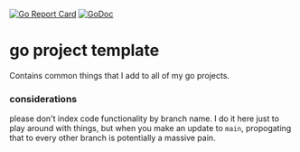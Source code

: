 [![Go Report Card](https://goreportcard.com/badge/github.com/cameronbrill/go-project-template)](https://goreportcard.com/report/github.com/cameronbrill/go-project-template)
[![GoDoc](https://godoc.org/github.com/cameronbrill/go-project-template?status.svg)](https://godoc.org/github.com/cameronbrill/go-project-template)

# go project template
Contains common things that I add to all of my go projects.


### considerations
please don't index code functionality by branch name. I do it here just to play around with things, but when you make an update to `main`, propogating that to every other branch is potentially a massive pain.
